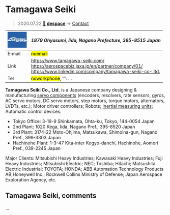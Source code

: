 # Tamagawa Seiki
> 2020.07.22 **[🚀](../index/index.md) [despace](index.md)** → [Contact](contact.md)

|[![](f/contact/t/tamagawa_seiki_logo1_thumb.jpg)](f/contact/t/tamagawa_seiki_logo1.png)|*1879 Ohyasumi, Iida, Nagano Prefecture, 395-8515 Japan*|
|:--|:--|
|E‑mail| <mark>noemail</mark> |
|Link| <https://www.tamagawa-seiki.com/><br> <https://aerospacebiz.jaxa.jp/en/partner/company/01/><br> <https://www.linkedin.com/company/tamagawa-seiki-co-.ltd.> |
|Tel| <mark>noworkphone</mark>, ℻: … |

**Tamagawa Seiki Co., Ltd.** is a Japanese company designing & manufacturing [servo components](sgm.md) (encoders, resolvers, rate sensors, gyros, AC servo motors, DC servo motors, step motors, torque motors, alternators, LVDTs, etc.); Motor driver controllers; Robots; [Inertial measuring units](iu.md); Automatic control devices.

   - Tokyo Office: 3-19-9 Shinkamata, Ohta-ku, Tokyo, 144-0054 Japan
   - 2nd Plant: 1020 Kega, Iida, Nagano Pref., 395-8520 Japan
   - 3rd Plant: 3174-22 Moto-Ohjima, Matsukawa, Shimoina-gun, Nagano Pref., 399-3303 Japan
   - Hachinohe Plant: 1-3-47 Kita-inter Kogyo-danchi, Hachinohe, Aomori Pref., 039-2245 Japan

Major Clients: Mitsubishi Heavy Industries; Kawasaki Heavy Industries; Fuji Heavy Industries; Mitsubishi Electric; NEC; Toshiba; Hitachi; Matsushita Electric Industrial; TOYOTA; HONDA; ABB Automation Technology Products AB;Honeywell Inc.; Rockwell Collins Ministry of Defense; Japan Aerospace Exploration Agency, etc.

<p style="page-break-after:always"> </p>

## Tamagawa Seiki, comments

…

